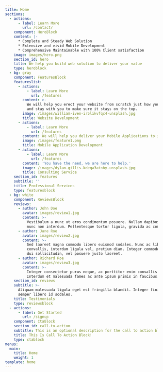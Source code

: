 ```yaml
---
title: Home
sections:
  - actions:
      - label: Learn More
        url: /contact/
    component: HeroBlock
    content: |-
      * Complete and Steady Web Solution
      * Extensive and vivid Mobile Development
      * Comprehensive Maintainable with 100% Client satisfaction
    image: images/hero.png
    section_id: hero
    title: We help you build web solution to deliver your value
    type: heroblock
  - bg: gray
    component: FeaturesBlock
    featureslist:
      - actions:
          - label: Learn More
            url: /features
        content: >-
          We will help you erect your website from scratch just how you want it
          and stay with you to make sure it stays on the top.
        image: /images/william-iven-ir5likvfqc4-unsplash.jpg
        title: Website Development
      - actions:
          - label: Learn More
            url: /features
        content: We will help you deliver your Mobile Applications to iOs and Android.
        image: /images/feature1.png
        title: Mobile Application Development
      - actions:
          - label: Learn More
            url: /features
        content: 'You have the need, we are here to help.'
        image: /images/dylan-gillis-kdeqa3atnby-unsplash.jpg
        title: Consulting Service
    section_id: features
    subtitle: ''
    title: Professional Services
    type: featuresblock
  - bg: white
    component: ReviewsBlock
    reviews:
      - author: John Doe
        avatar: images/review1.jpg
        content: >-
          Vestibulum a nunc ut eros condimentum posuere. Nullam dapibus quis
          nunc non interdum. Pellentesque tortor ligula, gravida ac commodo eu.
      - author: Jane Roe
        avatar: images/review2.jpg
        content: >-
          Sed laoreet magna commodo libero euismod sodales. Nunc ac libero
          convallis, interdum ligula vel, pretium diam. Integer commodo sem at
          dui sollicitudin, vel posuere justo laoreet.
      - author: Richard Roe
        avatar: images/review3.jpg
        content: >-
          Integer consectetur purus neque, ac porttitor enim convallis vitae.
          Interdum et malesuada fames ac ante ipsum primis in faucibus.
    section_id: reviews
    subtitle: >-
      Aliquam malesuada ligula eget est fringilla blandit. Integer finibus
      semper libero id sodales. 
    title: Testimonials
    type: reviewsblock
  - actions:
      - label: Get Started
        url: /signup
    component: CtaBlock
    section_id: call-to-action
    subtitle: This is an optional description for the call to action block.
    title: This Is Call To Action Block!
    type: ctablock
menus:
  main:
    title: Home
    weight: 1
template: home
---
```


